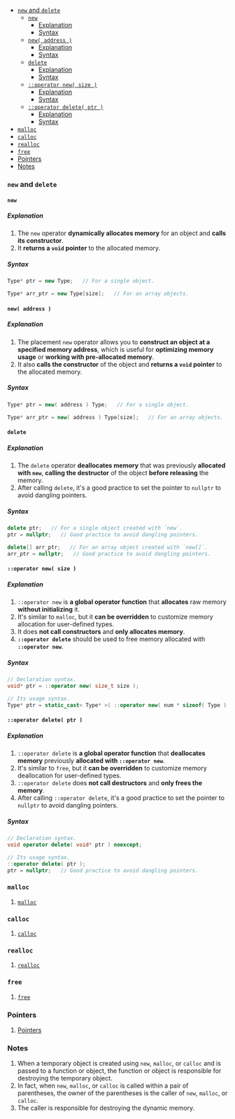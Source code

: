 <!-- vim-markdown-toc GFM -->

- [`new` and `delete`](#new-and-delete)
  - [`new`](#new)
    - [Explanation](#explanation)
    - [Syntax](#syntax)
  - [`new( address )`](#new-address-)
    - [Explanation](#explanation-1)
    - [Syntax](#syntax-1)
  - [`delete`](#delete)
    - [Explanation](#explanation-2)
    - [Syntax](#syntax-2)
  - [`::operator new( size )`](#operator-new-size-)
    - [Explanation](#explanation-3)
    - [Syntax](#syntax-3)
  - [`::operator delete( ptr )`](#operator-delete-ptr-)
    - [Explanation](#explanation-4)
    - [Syntax](#syntax-4)
- [`malloc`](#malloc)
- [`calloc`](#calloc)
- [`realloc`](#realloc)
- [`free`](#free)
- [Pointers](#pointers)
- [Notes](#notes)

<!-- vim-markdown-toc -->

### `new` and `delete`

#### `new`

##### Explanation

1. The `new` operator **dynamically allocates memory** for an object and **calls
   its constructor**.
2. It **returns a `void` pointer** to the allocated memory.

##### Syntax

```CPP
Type* ptr = new Type;   // For a single object.
```

```CPP
Type* arr_ptr = new Type[size];   // For an array objects.
```

#### `new( address )`

##### Explanation

1. The placement `new` operator allows you to **construct an object at a
   specified memory address**, which is useful for **optimizing memory usage**
   or **working with pre-allocated memory**.
2. It also **calls the constructor** of the object and **returns a `void`
   pointer** to the allocated memory.

##### Syntax

```CPP
Type* ptr = new( address ) Type;   // For a single object.
```

```CPP
Type* arr_ptr = new( address ) Type[size];   // For an array objects.
```

#### `delete`

##### Explanation

1. The `delete` operator **deallocates memory** that was previously **allocated
   with `new`**, **calling the destructor** of the object **before releasing**
   the memory.
2. After calling `delete`, it's a good practice to set the pointer to `nullptr`
   to avoid dangling pointers.

##### Syntax

```CPP
delete ptr;   // For a single object created with `new`.
ptr = nullptr;   // Good practice to avoid dangling pointers.
```

```CPP
delete[] arr_ptr;   // For an array object created with `new[]`.
arr_ptr = nullptr;   // Good practice to avoid dangling pointers.
```

#### `::operator new( size )`

##### Explanation

1. `::operator new` is **a global operator function** that **allocates** raw
   memory **without initializing** it.
2. It's similar to `malloc`, but it **can be overridden** to customize memory
   allocation for user-defined types.
3. It does **not call constructors** and **only allocates memory**.
4. **`::operator delete`** should be used to free memory allocated with
   **`::operator new`**.

##### Syntax

```CPP
// Declaration syntax.
void* ptr = ::operator new( size_t size );
```

```CPP
// Its usage syntax.
Type* ptr = static_cast< Type* >( ::operator new( num * sizeof( Type ) ) );
```

#### `::operator delete( ptr )`

##### Explanation

1. `::operator delete` is **a global operator function** that **deallocates
   memory** previously **allocated with `::operator new`**.
2. It's similar to `free`, but it **can be overridden** to customize memory
   deallocation for user-defined types.
3. `::operator delete` does **not call destructors** and **only frees the
   memory**.
4. After calling `::operator delete`, it's a good practice to set the pointer to
   `nullptr` to avoid dangling pointers.

##### Syntax

```CPP
// Declaration syntax.
void operator delete( void* ptr ) noexcept;
```

```CPP
// Its usage syntax.
::operator delete( ptr );
ptr = nullptr;   // Good practice to avoid dangling pointers.
```

### `malloc`

1. [`malloc`](./SomeCFunctionsAndOperators.md#malloc)

### `calloc`

1. [`calloc`](./SomeCFunctionsAndOperators.md#calloc)

### `realloc`

1. [`realloc`](./SomeCFunctionsAndOperators.md#realloc)

### `free`

1. [`free`](./SomeCFunctionsAndOperators.md#free)

### Pointers

1. [Pointers](./CPPPerface.md#pointers)

### Notes

1. When a temporary object is created using `new`, `malloc`, or `calloc` and is
   passed to a function or object, the function or object is responsible for
   destroying the temporary object.
2. In fact, when `new`, `malloc`, or `calloc` is called within a pair of
   parentheses, the owner of the parentheses is the caller of `new`, `malloc`,
   or `calloc`.
3. The caller is responsible for destroying the dynamic memory.
